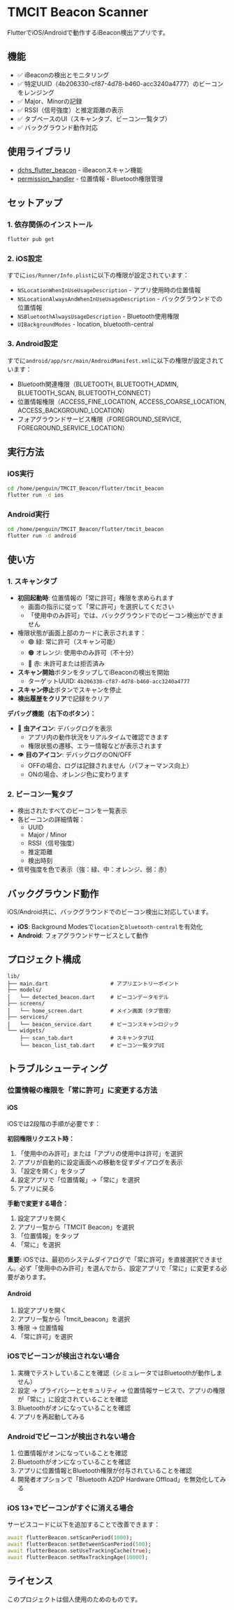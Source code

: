 # TMCIT Beacon Scanner

FlutterでiOS/Androidで動作するiBeacon検出アプリです。

## 機能

- ✅ iBeaconの検出とモニタリング
- ✅ 特定UUID（4b206330-cf87-4d78-b460-acc3240a4777）のビーコンをレンジング
- ✅ Major、Minorの記録
- ✅ RSSI（信号強度）と推定距離の表示
- ✅ タブベースのUI（スキャンタブ、ビーコン一覧タブ）
- ✅ バックグラウンド動作対応

## 使用ライブラリ

- [dchs_flutter_beacon](https://pub.dev/packages/dchs_flutter_beacon) - iBeaconスキャン機能
- [permission_handler](https://pub.dev/packages/permission_handler) - 位置情報・Bluetooth権限管理

## セットアップ

### 1. 依存関係のインストール

```bash
flutter pub get
```

### 2. iOS設定

すでに`ios/Runner/Info.plist`に以下の権限が設定されています：

- `NSLocationWhenInUseUsageDescription` - アプリ使用時の位置情報
- `NSLocationAlwaysAndWhenInUseUsageDescription` - バックグラウンドでの位置情報
- `NSBluetoothAlwaysUsageDescription` - Bluetooth使用権限
- `UIBackgroundModes` - location, bluetooth-central

### 3. Android設定

すでに`android/app/src/main/AndroidManifest.xml`に以下の権限が設定されています：

- Bluetooth関連権限（BLUETOOTH, BLUETOOTH_ADMIN, BLUETOOTH_SCAN, BLUETOOTH_CONNECT）
- 位置情報権限（ACCESS_FINE_LOCATION, ACCESS_COARSE_LOCATION, ACCESS_BACKGROUND_LOCATION）
- フォアグラウンドサービス権限（FOREGROUND_SERVICE, FOREGROUND_SERVICE_LOCATION）

## 実行方法

### iOS実行

```bash
cd /home/penguin/TMCIT_Beacon/flutter/tmcit_beacon
flutter run -d ios
```

### Android実行

```bash
cd /home/penguin/TMCIT_Beacon/flutter/tmcit_beacon
flutter run -d android
```

## 使い方

### 1. スキャンタブ

- **初回起動時**: 位置情報の「常に許可」権限を求められます
  - 画面の指示に従って「常に許可」を選択してください
  - 「使用中のみ許可」では、バックグラウンドでのビーコン検出ができません
- 権限状態が画面上部のカードに表示されます：
  - 🟢 緑: 常に許可（スキャン可能）
  - 🟠 オレンジ: 使用中のみ許可（不十分）
  - 🔴 赤: 未許可または拒否済み
- **スキャン開始**ボタンをタップしてiBeaconの検出を開始
  - ターゲットUUID: `4b206330-cf87-4d78-b460-acc3240a4777`
- **スキャン停止**ボタンでスキャンを停止
- **検出履歴をクリア**で記録をクリア

**デバッグ機能（右下のボタン）：**
- 🐛 **虫アイコン**: デバッグログを表示
  - アプリ内の動作状況をリアルタイムで確認できます
  - 権限状態の遷移、エラー情報などが表示されます
- 👁️ **目のアイコン**: デバッグログのON/OFF
  - OFFの場合、ログは記録されません（パフォーマンス向上）
  - ONの場合、オレンジ色に変わります

### 2. ビーコン一覧タブ

- 検出されたすべてのビーコンを一覧表示
- 各ビーコンの詳細情報：
  - UUID
  - Major / Minor
  - RSSI（信号強度）
  - 推定距離
  - 検出時刻
- 信号強度を色で表示（強：緑、中：オレンジ、弱：赤）

## バックグラウンド動作

iOS/Android共に、バックグラウンドでのビーコン検出に対応しています。

- **iOS**: Background Modesで`location`と`bluetooth-central`を有効化
- **Android**: フォアグラウンドサービスとして動作

## プロジェクト構成

```
lib/
├── main.dart                    # アプリエントリーポイント
├── models/
│   └── detected_beacon.dart     # ビーコンデータモデル
├── screens/
│   └── home_screen.dart         # メイン画面（タブ管理）
├── services/
│   └── beacon_service.dart      # ビーコンスキャンロジック
└── widgets/
    ├── scan_tab.dart            # スキャンタブUI
    └── beacon_list_tab.dart     # ビーコン一覧タブUI
```

## トラブルシューティング

### 位置情報の権限を「常に許可」に変更する方法

#### iOS
iOSでは2段階の手順が必要です：

**初回権限リクエスト時：**
1. 「使用中のみ許可」または「アプリの使用中は許可」を選択
2. アプリが自動的に設定画面への移動を促すダイアログを表示
3. 「設定を開く」をタップ
4. 設定アプリで「位置情報」→「常に」を選択
5. アプリに戻る

**手動で変更する場合：**
1. 設定アプリを開く
2. アプリ一覧から「TMCIT Beacon」を選択
3. 「位置情報」をタップ
4. 「常に」を選択

**重要:** iOSでは、最初のシステムダイアログで「常に許可」を直接選択できません。必ず「使用中のみ許可」を選んでから、設定アプリで「常に」に変更する必要があります。

#### Android
1. 設定アプリを開く
2. アプリ一覧から「tmcit_beacon」を選択
3. 権限 → 位置情報
4. 「常に許可」を選択

### iOSでビーコンが検出されない場合

1. 実機でテストしていることを確認（シミュレータではBluetoothが動作しません）
2. 設定 → プライバシーとセキュリティ → 位置情報サービスで、アプリの権限が「常に」に設定されていることを確認
3. Bluetoothがオンになっていることを確認
4. アプリを再起動してみる

### Androidでビーコンが検出されない場合

1. 位置情報がオンになっていることを確認
2. Bluetoothがオンになっていることを確認
3. アプリに位置情報とBluetooth権限が付与されていることを確認
4. 開発者オプションで「Bluetooth A2DP Hardware Offload」を無効化してみる

### iOS 13+でビーコンがすぐに消える場合

サービスコードに以下を追加することで改善できます：

```dart
await flutterBeacon.setScanPeriod(1000);
await flutterBeacon.setBetweenScanPeriod(500);
await flutterBeacon.setUseTrackingCache(true);
await flutterBeacon.setMaxTrackingAge(10000);
```

## ライセンス

このプロジェクトは個人使用のためのものです。
